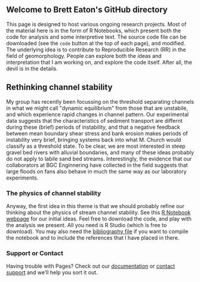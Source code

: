 ## Welcome to Brett Eaton's GitHub directory

This page is designed to host various ongoing research projects. Most of the material here is in the form of R Notebooks, which present both the code for analysis and some interpretive text. The source code file can be downloaded (see the `code` button at the top of each page), and modified. The underlying idea is to contribute to  Reproducible Research (RR) in the field of geomorphology. People can explore both the ideas and interpretation that I am working on, and explore the code itself. After all, the devil is in the details.

## Rethinking channel stability
My group has recently been focussing on the threshold separating channels in what we might call "dynamic equilibrium" from those that are unstabile, and which experience rapid changes in channel pattern. Our experimental data suggests that the characteristics of sediment transport are differnt during these (brief) periods of instability, and that a negative feedback between mean boundary shear stress and bank erosion makes periods of instability very brief, bringing systems back into what M. Church would classify as a threshold state. To be clear, we are most interested in steep gravel bed rivers with alluvial boundaries, and many of these ideas probably do not apply to labile sand bed streams. Interestingly, the evidence that our collaborators at BGC Enginnering have collected in the field suggests that large floods on fans also behave in much the same way as our laboratory experiments.

### The physics of channel stability
Anyway, the first idea in this theme is that we should probably refine our thinking about the physics of stream channel stability. See this [R Notebook webpage](https://bceaton.github.io/bed_stability_notebook.nb.html) for our initial ideas. Feel free to download the code, and play with the analysis we present. All you need is R Studio (which is free to download). You  may also need the [bibliography file](https://bceaton.github.io/MasterBibliography.bib) if you want to compile the notebook and to include the references that I have placed in there. 

### Support or Contact

Having trouble with Pages? Check out our [documentation](https://help.github.com/categories/github-pages-basics/) or [contact support](https://github.com/contact) and we’ll help you sort it out.
